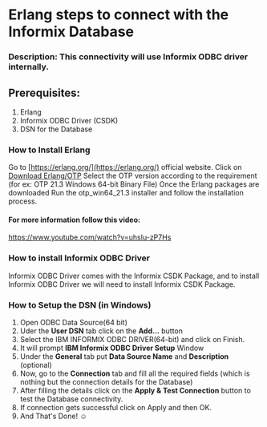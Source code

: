 # Erlang steps to connect with the Informix Database

### Description: This connectivity will use Informix ODBC driver internally.

## Prerequisites:
1) Erlang
2) Informix ODBC Driver (CSDK)
3) DSN for the Database

### How to Install Erlang
Go to [https://erlang.org/](https://erlang.org/) official website.
Click on [Download Erlang/OTP](https://www.erlang.org/downloads)
Select the OTP version according to the requirement (for ex: OTP 21.3 Windows 64-bit Binary File)
Once the Erlang packages are downloaded
Run the otp_win64_21.3 installer and follow the installation process.


#### For more information follow this video:
https://www.youtube.com/watch?v=uhsIu-zP7Hs

### How to install Informix ODBC Driver

Informix ODBC Driver comes with the Informix CSDK Package, and to install Informix ODBC Driver we will need to install Informix CSDK Package.


### How to Setup the DSN (in Windows)
1) Open ODBC Data Source(64 bit)
2) Uder the **User DSN** tab click on the **Add...** button
3) Select the IBM INFORMIX ODBC DRIVER(64-bit) and click on Finish.
4) It will prompt **IBM Informix ODBC Driver Setup** Window
5) Under the **General** tab put **Data Source Name** and **Description** (optional)
6) Now, go to the **Connection** tab and fill all the required fields (which is nothing but the connection details for the Database)
7) After filling the details click on the **Apply & Test Connection** button to test the Database connectivity.
8) If connection gets successful click on Apply and then OK.
9) And That's Done! :relaxed:
